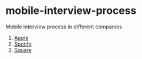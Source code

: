 # mobile-interview-process
Mobile interview process in different companies

 1. [Apple](/Apple.md)
 2. [Spotify](/Spotify.md)
 3. [Square](/Square.md)
